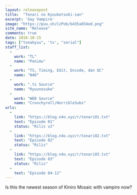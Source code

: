 ```yaml
---
layout: releasepost
title:  "Tonari no Kyuuketsuki-san"
excerpt: 'Gay Vampire'
image: "https://puu.sh/CzPob/b435a034ed.png"
site_name: "Release"
comments: true
date: 2018-10-15
tags: ["tonakyuu", 'tv', "serial"]
staff_list:
  - 
    work: "TL"
    name: "Ponimu"
  - 
    work: "TS, Timing, Edit, Encode, dan QC"
    name: "N4O"
  - 
    work: ".ts Source"
    name: "Ryuunosuke"
  - 
    work: "WEB Source"
    name: "Crunchyroll/HorribleSubs"
urls:
  - 
    link: "https://blog.n4o.xyz/r/tonari01.txt"
    text: "Episode 01"
    status: "Rilis v2"
  - 
    link: "https://blog.n4o.xyz/r/tonari02.txt"
    text: "Episode 02"
    status: "Rilis"
  -
    link: "https://blog.n4o.xyz/r/tonari03.txt"
    text: "Episode 03"
    status: "Rilis"
  - 
    text: "Episode 04-12"
---
```

Is this the newest season of Kiniro Mosaic with vampire now?